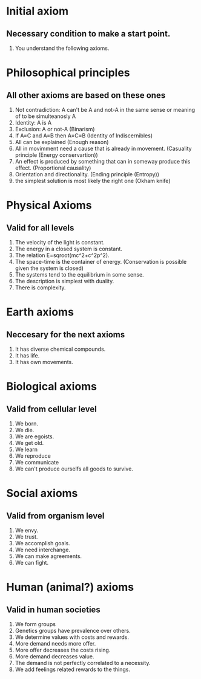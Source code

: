 # Initial axiom
## Necessary condition to make a start point.
1. You understand the following axioms.


# Philosophical principles
## All other axioms are based on these ones
1. Not contradiction: A can't be A and not-A in the same sense or meaning of to be simulteanosly A 
2. Identity: A is A
3. Exclusion: A or not-A (Binarism)
4. If A=C and A=B then A=C=B (Identity of Indiscernibles)
5. All can be explained (Enough reason)
6. All in movimment need a cause that is already in movement. (Casuality principle (Energy conservartion))
8. An effect is produced by something that can in someway produce this effect. (Proportional causality)
7. Orientation and directionality. (Ending principle (Entropy))
8. the simplest solution is most likely the right one (Okham knife)


# Physical Axioms
## Valid for all levels
1. The velocity of the light is constant.
2. The energy in a closed system is constant.
3. The relation E=sqroot(mc^2+c^2p^2).
4. The space-time is the container of energy. (Conservation is possible given the system is closed)
5. The systems tend to the equilibrium in some sense.
6. The description is simplest with duality.
7. There is complexity. 
 
# Earth axioms
## Neccesary for the next axioms
1. It has diverse chemical compounds.
2. It has life.
3. It has own movements.

# Biological axioms 
## Valid from cellular level
1. We born.
2. We die.
3. We are egoists.
4. We get old.
5. We learn
6. We reproduce
7. We communicate
8. We can't produce ourselfs all goods to survive.

# Social axioms
## Valid from organism level
1. We envy.
2. We trust.
3. We accomplish goals.
4. We need interchange.
5. We can make agreements.
6. We can fight.


# Human (animal?) axioms
## Valid in human societies
1. We form groups
2. Genetics groups have prevalence over others.
3. We determine values with costs and rewards.
4. More demand needs more offer.
5. More offer decreases the costs rising. 
6. More demand decreases value.
7. The demand is not perfectly correlated to a necessity.
8. We add feelings related rewards to the things. 
